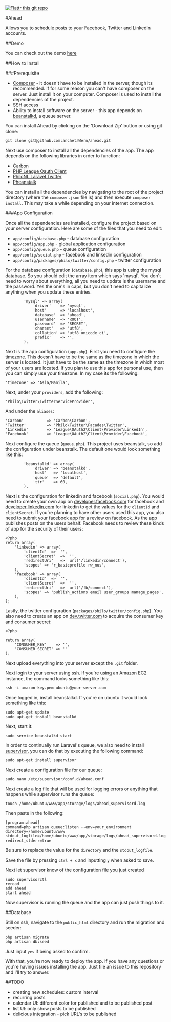 [![Flattr this git repo](http://api.flattr.com/button/flattr-badge-large.png)](https://flattr.com/submit/auto?user_id=wernancheta&url=https://github.com/anchetaWern/ahead&title=ahead&language=php&tags=github&category=software)


#Ahead

Allows you to schedule posts to your Facebook, Twitter and LinkedIn accounts.

##Demo

You can check out the demo [here](http://ec2-54-68-251-216.us-west-2.compute.amazonaws.com/)

##How to Install

###Prerequisite

- [Composer](https://getcomposer.org/) - it doesn't have to be installed in the server, though its recommended. If for some reason you can't have composer on the server. Just install it on your computer. Composer is used to install the dependencies of the project.
- SSH access
- Ability to install software on the server - this app depends on [beanstalkd](http://kr.github.io/beanstalkd/download.html), a queue server.

You can install Ahead by clicking on the 'Download Zip' button or using git clone:

```
git clone git@github.com:anchetaWern/ahead.git
```

Next use composer to install all the dependencies of the app. The app depends on the following libraries in order to function:

- [Carbon](https://github.com/briannesbitt/Carbon)
- [PHP League Oauth Client](https://github.com/thephpleague/oauth2-client)
- [PhiloNL Laravel Twitter](https://github.com/PhiloNL/Laravel-Twitter)
- [Pheanstalk](https://github.com/pda/pheanstalk)

You can install all the dependencies by navigating to the root of the project directory (where the `composer.json` file is) and then execute `composer install`. This may take a while depending on your internet connection.

###App Configuration

Once all the dependencies are installed, configure the project based on your server configuration. Here are some of the files that you need to edit:

- `app/config/database.php` - database configuration
- `app/config/app.php` - global application configuration
- `app/config/queue.php` - queue configuration
- `app/config/social.php` - facebook and linkedin configuration
- `app/config/packages/philo/twitter/config.php` - twitter configuration

For the database configuration (`database.php`), this app is using the mysql database. So you should edit the array item which says 'mysql'. You don't need to worry about everything, all you need to update is the username and the password. Yes the one's in caps, but you don't need to capitalize anything when you update these entries.

```
        'mysql' => array(
            'driver'    => 'mysql',
            'host'      => 'localhost',
            'database'  => 'ahead',
            'username'  => 'ROOT',
            'password'  => 'SECRET',
            'charset'   => 'utf8',
            'collation' => 'utf8_unicode_ci',
            'prefix'    => '',
        ),
```

Next is the app configuration (`app.php`). First you need to configure the timezone. This doesn't have to be the same as the timezone in which the server is located. It just have to be the same as the timezone in which most of your users are located. If you plan to use this app for personal use, then you can simply use your timezone. In my case its the following:

```
'timezone' => 'Asia/Manila',
```

Next, under your `providers`, add the following:

```
'Philo\Twitter\TwitterServiceProvider',
```

And under the `aliases`:

```
'Carbon'          => 'Carbon\Carbon',
'Twitter'         => 'Philo\Twitter\Facades\Twitter',
'Linkedin'        => 'League\OAuth2\Client\Provider\LinkedIn',
'Facebook'        => 'League\OAuth2\Client\Provider\Facebook',
```

Next configure the queue (`queue.php`). This project uses beanstalk, so add the configuration under beanstalk. The default one would look something like this:

```
        'beanstalkd' => array(
            'driver' => 'beanstalkd',
            'host'   => 'localhost',
            'queue'  => 'default',
            'ttr'    => 60,
        ),
```

Next is the configuration for linkedin and facebook (`social.php`). You would need to create your own app on [developer.facebook.com](https://developers.facebook.com/) for facebook and [developer.linkedin.com](https://developer.linkedin.com/) for linkedin to get the values for the `clientId` and `clientSecret`. If you're planning to have other users used this app, you also need to submit your facebook app for a review on facebook. As the app publishes posts on the users behalf. Facebook needs to review these kinds of app for the security of their users:

```
<?php
return array(
    'linkedin' => array(
        'clientId'  =>  '',
        'clientSecret'  =>  '',
        'redirectUri'   =>  url('/linkedin/connect'),
        'scopes' => 'r_basicprofile rw_nus',
    ),
    'facebook' => array(
        'clientId'  =>  '',
        'clientSecret'  =>  '',
        'redirectUri'   =>  url('/fb/connect'),
        'scopes' => 'publish_actions email user_groups manage_pages',
    ),
);
```

Lastly, the twitter configuration (`packages/philo/twitter/config.php`). You also need to create an app on [dev.twitter.com](https://dev.twitter.com/) to acquire the consumer key and consumer secret:

```
<?php

return array(
    'CONSUMER_KEY'    => '',
    'CONSUMER_SECRET' => ''
);
```

Next upload everything into your server except the `.git` folder.

Next login to your server using ssh. If you're using an Amazon EC2 instance, the command looks something like this:

```
ssh -i amazon-key.pem ubuntu@your-server.com
```

Once logged in, install beanstalkd. If you're on ubuntu it would look something like this:

```
sudo apt-get update
sudo apt-get install beanstalkd
```

Next, start it:

```
sudo service beanstalkd start
```

In order to continually run Laravel's queue, we also need to install [supervisor](http://supervisord.org/), you can do that by executing the following command:

```
sudo apt-get install supervisor
```

Next create a configuration file for our queue:

```
sudo nano /etc/supervisor/conf.d/ahead.conf
```

Next create a log file that will be used for logging errors or anything that happens while supervisor runs the queue:

```
touch /home/ubuntu/www/app/storage/logs/ahead_supervisord.log
```

Then paste in the following:

```
[program:ahead]
command=php artisan queue:listen --env=your_environment
directory=/home/ubuntu/www
stdout_logfile=/home/ubuntu/www/app/storage/logs/ahead_supervisord.log
redirect_stderr=true
```

Be sure to replace the value for the `directory` and the `stdout_logfile`.

Save the file by pressing `ctrl + x` and inputting `y` when asked to save.

Next let supervisor know of the configuration file you just created

```
sudo supervisorctl
reread
add ahead
start ahead
```

Now supervisor is running the queue and the app can just push things to it.

##Database

Still on ssh, navigate to the `public_html` directory and run the migration and seeder:

```
php artisan migrate
php artisan db:seed
```

Just input `yes` if being asked to confirm.

With that, you're now ready to deploy the app. If you have any questions or you're having issues installing the app. Just file an issue to this repository and I'll try to answer.

##TODO

- creating new schedules: custom interval
- recurring posts
- calendar UI: different color for published and to be published post
- list UI: only show posts to be published
- delicious integration - pick URL's to be published